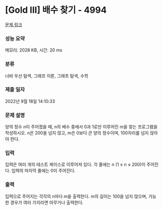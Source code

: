 # [Gold III] 배수 찾기 - 4994 

[문제 링크](https://www.acmicpc.net/problem/4994) 

### 성능 요약

메모리: 2028 KB, 시간: 20 ms

### 분류

너비 우선 탐색, 그래프 이론, 그래프 탐색, 수학

### 제출 일자

2022년 9월 18일 14:10:33

### 문제 설명

<p>양의 정수 n이 주어졌을 때, n의 배수 중에서 0과 1로만 이루어진 m을 찾는 프로그램을 작성하시오. n은 200을 넘지 않고, m은 0보다 큰 양의 정수이며, 100자리를 넘지 않아야 한다.</p>

### 입력 

 <p>입력은 여러 개의 테스트 케이스로 이루어져 있다. 각 줄에는 n (1 ≤ n ≤ 200)이 주어진다. 입력의 마지막 줄에는 0이 주어진다.</p>

### 출력 

 <p>입력으로 주어지는 각각의 n마다 m을 출력한다. m의 길이는 100을 넘지 않으며, 가능한 경우가 여러 가지라면 아무거나 출력한다.</p>

